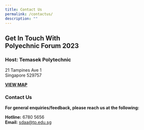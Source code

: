```yaml
---
title: Contact Us
permalink: /contactus/
description: ""
---
```

## **Get In Touch With <br>Polyechnic Forum 2023**


### **Host: Temasek Polytechnic**

21 Tampines Ave 1<br>
Singapore 529757

<b>[VIEW MAP](https://www.google.com/maps/place/Temasek+Polytechnic/@1.345185,103.931812,16z/data=!4m6!3m5!1s0x31da3d69fed56771:0x8bf2e2929d84a296!8m2!3d1.345315!4d103.931822!16zL20vMDk4czcz?hl=en-GB&amp;entry=ttu)</b>

### **Contact Us**

**For general enquiries/feedback, please reach us at the following:**

**Hotline:** 6780 5656<br>
**Email:** [sdaa@tp.edu.sg](sdaa@tp.edu.sg)
